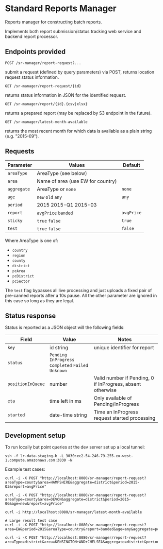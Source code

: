 # Standard Reports Manager

Reports manager for constructing batch reports.

Implements both report submission/status tracking web service and backend report processor.

## Endpoints provided

    POST /sr-manager/report-request?...

submit a request (defined by query parameters) via POST, returns location request status information.

    GET /sr-manager/report-request/{id}

returns status information in JSON for the identified request.

    GET /sr-manager/report/{id}.{csv|xlsx}

returns a prepared report (may be replaced by S3 endpoint in the future).

    GET /sr-manager/latest-month-available

returns the most recent month for which data is available as a plain string (e.g. "2015-09").

## Requests

Parameter | Values | Default
---|---|---
`areaType` | AreaType (see below) |
`area` | Name of area (use EW for country) |
`aggregate` | AreaType or `none` | `none`
`age` | `new` `old` `any` | `any`
`period` | 2015   2015-Q1  2015-03 |
`report` | `avgPrice` `banded` | `avgPrice`
`sticky` | `true` `false` | `true`
`test` | `true` `false` | `false`

Where AreaType is one of:

   * `country`
   * `region`
   * `county`
   * `district`
   * `pcArea`
   * `pcDistrict`
   * `pcSector`

The `test` flag bypasses all live processing and just uploads a fixed pair of pre-canned reports after a 10s pause. All the other parameter are ignored in this case so long as they are legal.

## Status response

Status is reported as a JSON object will the following fields:

Field | Value | Notes
---|---|---
`key` | id string | unique identifier for report
`status` | `Pending` `InProgress` `Completed` `Failed` `Unknown` |
`positionInQueue` | number | Valid number if Pending, 0 if InProgress, absent otherwise
`eta` | time left in ms | Only available of Pending/InProgress
`started` | date-time string | Time an InProgress request started processing

## Development setup

To run locally but point queries at the dev server set up a local tunnel:

    ssh -f lr-data-staging-b -L 3030:ec2-54-246-79-255.eu-west-1.compute.amazonaws.com:3030 -N

Example test cases:

    curl -i -X POST "http://localhost:8080/sr-manager/report-request?areaType=county&area=HAMPSHIRE&aggregate=district&period=2015-Q3&report=avgPrice"

    curl -i -X POST "http://localhost:8080/sr-manager/report-request?areaType=county&area=DEVON&aggregate=district&period=2015-06&age=new&report=avgPrice"

    curl -i http://localhost:8080/sr-manager/latest-month-available

    # Large result test case
    curl -i -X POST "http://localhost:8080/sr-manager/report-request?area=EW&period=2015&areaType=country&report=banded&age=any&aggregate=pcSector"

    curl -i -X POST "http://localhost:8080/sr-manager/report-request?areaType=district&area=KENSINGTON+AND+CHELSEA&aggregate=district&period=2015&age=any&report=banded"    